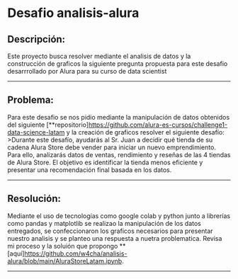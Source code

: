 # Desafio analisis-alura
## Descripción:
Este proyecto busca resolver mediante el analisis de datos y la construcción de 
graficos la siguiente pregunta propuesta para este desafio desarrrollado por Alura para su
curso de data scientist

-----
## Problema:
Para este desafio se nos pidio mediante la manipulación de datos obtenidos del siguiente [**repositorio]<https://github.com/alura-es-cursos/challenge1-data-science-latam> y
la creación de graficos resolver el siguiente desafío: >Durante este desafío, ayudarás al Sr. Juan 
a decidir qué tienda de su cadena Alura Store debe vender para iniciar un nuevo emprendimiento. Para ello, 
analizarás datos de ventas, rendimiento y reseñas de las 4 tiendas de Alura Store. El objetivo es identificar 
la tienda menos eficiente y presentar una recomendación final basada en los datos.

----
## Resolución:
Mediante el uso de tecnologías como google colab y python junto a librerías como pandas y matplotlib
se realizao la manipulación de los datos entregados, se confeccionaron los graficos necesarios para
presentar nuestro analisis y se planteo una respuesta a nuetra problematica. Revisa mi proceso y 
la soluión que propongo **[aquí]<https://github.com/w4cha/analisis-alura/blob/main/AluraStoreLatam.ipynb>.


-----

